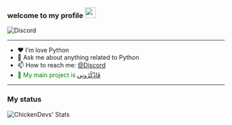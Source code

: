 ### welcome to my **profile** <a href="https://www.gautamkrishnar.com/"><img src="https://media.giphy.com/media/hvRJCLFzcasrR4ia7z/giphy.gif" width="25px"></a>

![Discord](https://discord.c99.nl/widget/theme-1/750376850768789534.png)

---

- ❤ I’m love Python 
- 💬 Ask me about anything related to Python
- 📫 How to reach me: [@Discord](https://discord.com/channels/@me/750376850768789534)
-  <span style="color: green"> 🗻 My main project is [فَاذْكُرُونِي](https://fdrbot.xyz) </span>

---

### My status

<img align="left" alt="ChickenDevs' Stats" src="https://github-readme-stats.vercel.app/api?username=HazemMeqdad&count_private=true&show_icons=true&theme=radical">


